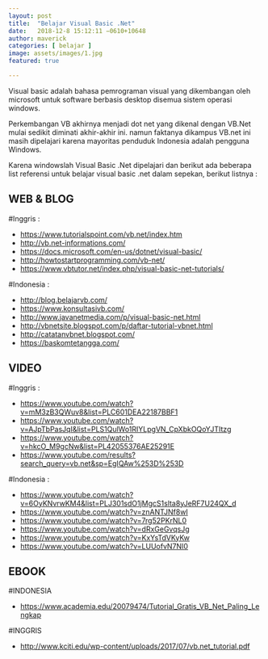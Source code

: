 ```yaml
---
layout: post
title:  "Belajar Visual Basic .Net"
date:   2018-12-8 15:12:11 −0610+10648 
author: maverick
categories: [ belajar ]
image: assets/images/1.jpg
featured: true

---
```

<p class="intro"><span class="dropcap">V</span>isual basic adalah bahasa pemrograman visual yang dikembangan oleh microsoft untuk software berbasis desktop disemua sistem operasi windows.</p>

Perkembangan VB akhirnya menjadi dot net yang dikenal dengan VB.Net mulai sedikit diminati akhir-akhir ini. namun faktanya dikampus VB.net ini masih dipelajari karena mayoritas penduduk Indonesia adalah pengguna Windows. 

Karena windowslah Visual Basic .Net dipelajari dan berikut ada beberapa list referensi untuk belajar visual basic .net dalam sepekan, berikut listnya :

## WEB & BLOG
#Inggris :
- https://www.tutorialspoint.com/vb.net/index.htm
- http://vb.net-informations.com/
- https://docs.microsoft.com/en-us/dotnet/visual-basic/
- http://howtostartprogramming.com/vb-net/
- https://www.vbtutor.net/index.php/visual-basic-net-tutorials/

#Indonesia :
- http://blog.belajarvb.com/
- https://www.konsultasivb.com/
- http://www.javanetmedia.com/p/visual-basic-net.html
- http://vbnetsite.blogspot.com/p/daftar-tutorial-vbnet.html
- http://catatanvbnet.blogspot.com/
- https://baskomtetangga.com/

## VIDEO
#Inggris :
- https://www.youtube.com/watch?v=mM3zB3QWuv8&list=PLC601DEA22187BBF1
- https://www.youtube.com/watch?v=AJpTbPasJqI&list=PLS1QulWo1RIYLpgVN_CpXbkOQoYJTItzg
- https://www.youtube.com/watch?v=hkcO_M9gcNw&list=PL42055376AE25291E
- https://www.youtube.com/results?search_query=vb.net&sp=EgIQAw%253D%253D

#Indonesia :
- https://www.youtube.com/watch?v=6OyKNvrwKM4&list=PLJ301sdO1jMgcS1slta8yJeRF7U24QX_d 
- https://www.youtube.com/watch?v=znANTJNf8wI 
- https://www.youtube.com/watch?v=7rg52PKrNL0
- https://www.youtube.com/watch?v=dRxGeGvqsJg
- https://www.youtube.com/watch?v=KxYsTdVKyKw
- https://www.youtube.com/watch?v=LUUofvN7NI0

## EBOOK
#INDONESIA
- https://www.academia.edu/20079474/Tutorial_Gratis_VB_Net_Paling_Lengkap 

#INGGRIS
- http://www.kciti.edu/wp-content/uploads/2017/07/vb.net_tutorial.pdf 
